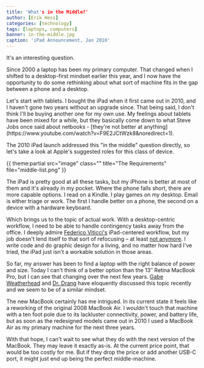 ```yaml
---
title: 'What's in the Middle?'
author: [Erik Hess]
categories: [technology]
tags: [laptops, computers]
banner: in-the-middle.jpg
caption: 'iPad Announcement, Jan 2010'
---
```


It's an interesting question.

Since 2000 a laptop has been my primary computer. That changed when I shifted to a desktop-first mindset earlier this year, and I now have the opportunity to do some rethinking about what sort of machine fits in the gap between a phone and a desktop.

<p class="has-pullquote" data-pullquote="They're not better at anything" markdown="1">Let's start with tablets. I bought the iPad when it first came out in 2010, and I haven't gone two years without an upgrade since. That being said, I don't think I'll be buying another one for my own use. My feelings about tablets have been mixed for a while, but they basically come down to what Steve Jobs once said about netbooks - [they're not better at anything](https://www.youtube.com/watch?v=F9E2JCtWzk8&noredirect=1).</p> 

The 2010 iPad launch addressed this "in the middle" question directly, so let's take a look at Apple's suggested roles for this class of device. 

{{ theme:partial src="image" class="" title="The Requirements" file="middle-list.png" }}

The iPad is pretty good at all these tasks, but my iPhone is better at most of them and it's already in my pocket. Where the phone falls short, there are more capable options. I read on a Kindle. I play games on my desktop. Email is either triage or work. The first I handle better on a phone, the second on a device with a hardware keyboard.

Which brings us to the topic of actual work. With a desktop-centric workflow, I need to be able to handle contingency tasks away from the office. I deeply admire [Federico Viticci's](https://twitter.com/viticci) iPad-centered workflow, but my job doesn't lend itself to that sort of refocusing &ndash; at least [not anymore](http://www.macstories.net/stories/ipad-in-real-life-erik-hess-f-5n-tiger-ii-pilot/). I write code and do graphic design for a living, and no matter how hard I've tried, the iPad just isn't a workable solution in those areas.

So far, my answer has been to find a laptop with the right balance of power and size. Today I can't think of a better option than the 13&Prime; Retina MacBook Pro, but I can see that changing over the next few years. [Gabe Weatherhead](http://www.macdrifter.com/2015/03/considering-macbooks.html) and [Dr. Drang](http://leancrew.com/all-this/2015/03/the-importance-and-unimportance-of-ports/) have eloquently discussed this topic recently and we seem to be of a similar mindset.

The new MacBook certainly has me intrigued. In its current state it feels like a reworking of the original 2008 MacBook Air. I wouldn't touch that machine with a ten foot pole due to its lackluster connectivity, power, and battery life, but as soon as the redesigned models came out in 2010 I used a MacBook Air as my primary machine for the next three years. 

With that hope, I can't wait to see what they do with the next version of the MacBook. They may leave it exactly as-is. At the current price point, that would be too costly for me. But if they drop the price or add another USB-C port, it might just end up being the perfect middle-machine.